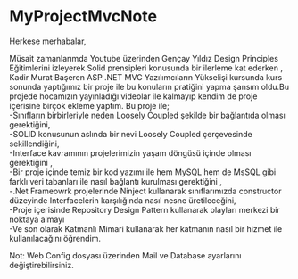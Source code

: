# MyProjectMvcNote

Herkese merhabalar,
 
Müsait zamanlarımda Youtube üzerinden Gençay Yıldız Design Principles Eğitimlerini izleyerek Solid prensipleri konusunda bir ilerleme kat ederken , Kadir Murat Başeren ASP .NET MVC Yazılımcıların Yükselişi kursunda kurs sonunda yaptığımız bir proje ile bu konuların pratiğini yapma şansım oldu.Bu projede hocamızın yayınladığı videolar ile kalmayıp kendim de proje içerisine birçok ekleme yaptım. 
Bu proje ile;
<br>
-Sınıfların birbirleriyle neden Loosely Coupled şekilde bir bağlantıda olması gerektiğini, 
<br>
-SOLID konusunun aslında bir nevi Loosely Coupled çerçevesinde sekillendiğini, 
<br>
-Interface kavramının projelerimizin yaşam döngüsü içinde olması gerektiğini ,
<br>
-Bir proje içinde temiz bir kod yazımı ile hem MySQL hem de MsSQL gibi farklı veri tabanları ile nasıl bağlantı kurulması gerektiğini , 
<br>
-.Net Frameowrk projelerinde Ninject kullanarak sınıflarımızda constructor düzeyinde Interfacelerin karşılığında nasıl nesne üretileceğini,
<br>
-Proje içerisinde Repository Design Pattern kullanarak olayları merkezi bir noktaya almayı 
<br>
-Ve son olarak Katmanlı Mimari kullanarak her katmanın nasıl bir hizmet ile kullanılacağını öğrendim.
<br>

Not: Web Config dosyası üzerinden Mail ve Database ayarlarını değiştirebilirsiniz.
